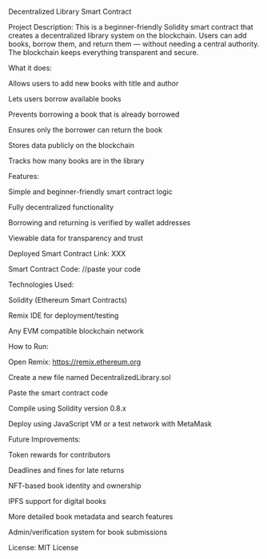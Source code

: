 Decentralized Library Smart Contract

Project Description:
This is a beginner-friendly Solidity smart contract that creates a decentralized library system on the blockchain. Users can add books, borrow them, and return them — without needing a central authority. The blockchain keeps everything transparent and secure.

What it does:

Allows users to add new books with title and author

Lets users borrow available books

Prevents borrowing a book that is already borrowed

Ensures only the borrower can return the book

Stores data publicly on the blockchain

Tracks how many books are in the library

Features:

Simple and beginner-friendly smart contract logic

Fully decentralized functionality

Borrowing and returning is verified by wallet addresses

Viewable data for transparency and trust

Deployed Smart Contract Link:
XXX

Smart Contract Code:
//paste your code

Technologies Used:

Solidity (Ethereum Smart Contracts)

Remix IDE for deployment/testing

Any EVM compatible blockchain network

How to Run:

Open Remix: https://remix.ethereum.org

Create a new file named DecentralizedLibrary.sol

Paste the smart contract code

Compile using Solidity version 0.8.x

Deploy using JavaScript VM or a test network with MetaMask

Future Improvements:

Token rewards for contributors

Deadlines and fines for late returns

NFT-based book identity and ownership

IPFS support for digital books

More detailed book metadata and search features

Admin/verification system for book submissions

License:
MIT License
